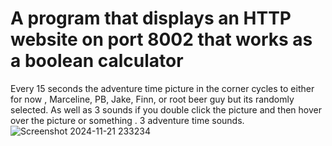 # A program that displays an HTTP website on port 8002 that works as a boolean calculator
Every 15 seconds the adventure time picture in the corner cycles to either for now , Marceline, PB, Jake, Finn, or root beer guy but
its randomly selected. 
As well as 3 sounds if you double click the picture and then hover over the picture or something . 
3 adventure time sounds. 
![Screenshot 2024-11-21 233234](https://github.com/user-attachments/assets/09626af6-9cb3-450c-a9cf-c9954bbdf212)
